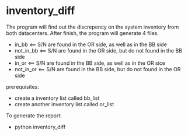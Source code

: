 # inventory_diff
The program will find out the discrepency on the system inventory from both datacenters. After finish, the program will generate 4 files. 
  - in_bb        <== S/N are found in the OR side, as well as in the BB side
  - not_in_bb    <== S/N are found in the OR side, but do not found in the BB side
  - in_or        <== S/N are found in the BB side, as well as in the OR sice
  - not_in_or    <== S/N are found in the BB side, but do not found in the OR side 


prerequisites:
  - create a inventory list called bb_list
  - create another inventory list called or_list
  
  
 To generate the report:
  - python inventory_diff 
 

